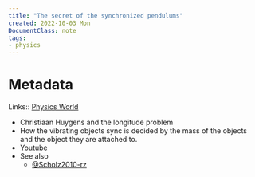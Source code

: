 ```yaml
---
title: "The secret of the synchronized pendulums"
created: 2022-10-03 Mon
DocumentClass: note
tags:
- physics
---
```


# Metadata
Links:: [Physics World](https://physicsworld.com/a/the-secret-of-the-synchronized-pendulums/)

- Christiaan Huygens and the longitude problem
- How the vibrating objects sync is decided by the mass of the objects and the object they are attached to.
- [Youtube](https://www.youtube.com/watch?v=T58lGKREubo) 
- See also
    - [@Scholz2010-rz](@Scholz2010-rz.md)
